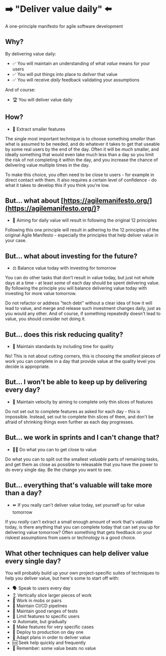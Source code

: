 # ➡️ "Deliver value daily" ⬅️

A one-principle manifesto for agile software development

## Why?

By delivering value daily:

- <span class="li-emoji">✅</span> You will maintain an understanding of what _value_ means for your users<br>
- <span class="li-emoji">✅</span> You will put things into place to _deliver_ that value<br>
- <span class="li-emoji">✅</span> You will receive _daily_ feedback validating your assumptions

And of course:

- <span class="li-emoji">🏆</span> You will deliver value daily

## How?

- <span class="li-emoji">🔬</span> Extract smaller features

The single most important technique is to choose something _smaller_ than what is assumed to be needed, and do whatever it takes to get that useable by some real users by the end of the day. Often it will be _much_ smaller, and ideally something that would even take much less than a day so you limit the risk of not completing it within the day, and you increase the chance of delivering value multiple times in the day.

To make this choice, you often need to be close to users - for example in direct contact with them. It also requires a certain level of confidence - do what it takes to develop this if you think you're low.

## But... what about [https://agilemanifesto.org/](https://agilemanifesto.org/)?

- <span class="li-emoji">🧭</span> Aiming for daily value will result in following the original 12 principles

Following this one principle will result in adhering to the 12 principles of the original Agile Manifesto - especially the principles that help deliver value in your case.

## But... what about investing for the future?

- <span class="li-emoji">⚖️</span> Balance value today with investing for tomorrow

You can do other tasks that don't result in value today, but just not whole days at a time - at least _some_ of each day should be spent delivering value. By following the principle you will balance delivering value today with investing for more value tomorrow.

Do not refactor or address "tech debt" without a clear idea of how it will lead to value, and merge and release such investment changes daily, just as you would any other. And of course, if something repeatedly doesn't lead to value, you should consider not doing it.

## But... does this risk reducing quality?

- <span class="li-emoji">🎩</span> Maintain standards by including time for quality

No! This is not about cutting corners, this is choosing the _smallest_ pieces of work you can complete in a day that provide value at the quality level you decide is appropriate.

## But... I won't be able to keep up by delivering every day?

- <span class="li-emoji">🐌</span> Maintain velocity by aiming to complete only thin slices of features

Do not set out to complete features as asked for each day - this is impossible. Instead, set out to complete thin slices of them, and don't be afraid of shrinking things even further as each day progresses.

## But... we work in sprints and I can't change that?

- <span class="li-emoji">🫵🏻</span> Do what you can to get close to value

Do what you can to split out the smallest _valuable_ parts of remaining tasks, and get them as close as possible to releasable that you have the power to do every single day. Be the change you want to see.

## But... everything that's valuable will take more than a day?

- <span class="li-emoji">⏩</span> If you really can't deliver value today, set yourself up for value tomorrow

If you _really_ can't extract a small enough amount of work that's valuable today, is there anything that you can complete today that can set you up for delivering value tomorrow? Often something that gets feedback on your riskiest assumptions from users or technology is a good choice.

## What other techniques can help deliver value every single day?

You will probably build up your own project-specific suites of techniques to help you deliver value, but here's some to start off with:

- <span class="li-emoji">🗣</span> Speak to users every day
- <span class="li-emoji">↕️</span> Vertically slice larger pieces of work
- <span class="li-emoji">👥</span> Work in mobs or pairs
- <span class="li-emoji">🚛</span> Maintain CI/CD pipelines
- <span class="li-emoji">📝</span> Maintain good ranges of tests
- <span class="li-emoji">🚦</span> Limit features to specific users
- <span class="li-emoji">⚙️</span> Automate, but gradually
- <span class="li-emoji">🎯</span> Make features for very specific cases
- <span class="li-emoji">🏁</span> Deploy to production on day one
- <span class="li-emoji">🔀</span> Adapt plans in order to deliver value
- <span class="li-emoji">🆘</span> Seek help quickly and frequently
- <span class="li-emoji">🧠</span> Remember: some value beats no value
